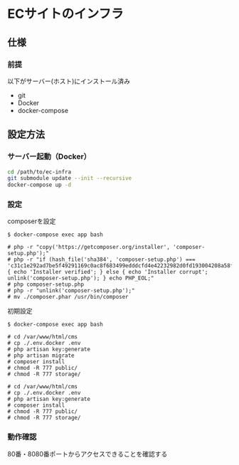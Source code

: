 # ECサイトのインフラ

## 仕様

### 前提

以下がサーバー(ホスト)にインストール済み

- git
- Docker
- docker-compose

## 設定方法

### サーバー起動（Docker）

```bash
cd /path/to/ec-infra
git submodule update --init --recursive
docker-compose up -d
```

### 設定

composerを設定

```
$ docker-compose exec app bash

# php -r "copy('https://getcomposer.org/installer', 'composer-setup.php');"
# php -r "if (hash_file('sha384', 'composer-setup.php') === 'c31c1e292ad7be5f49291169c0ac8f683499edddcfd4e42232982d0fd193004208a58ff6f353fde0012d35fdd72bc394') { echo 'Installer verified'; } else { echo 'Installer corrupt'; unlink('composer-setup.php'); } echo PHP_EOL;"
# php composer-setup.php
# php -r "unlink('composer-setup.php');"
# mv ./composer.phar /usr/bin/composer
```

初期設定

```
$ docker-compose exec app bash

# cd /var/www/html/cms
# cp ./.env.docker .env
# php artisan key:generate
# php artisan migrate
# composer install
# chmod -R 777 public/
# chmod -R 777 storage/

# cd /var/www/html/cms
# cp ./.env.docker .env
# php artisan key:generate
# composer install
# chmod -R 777 public/
# chmod -R 777 storage/

```


### 動作確認

80番・8080番ポートからアクセスできることを確認する
